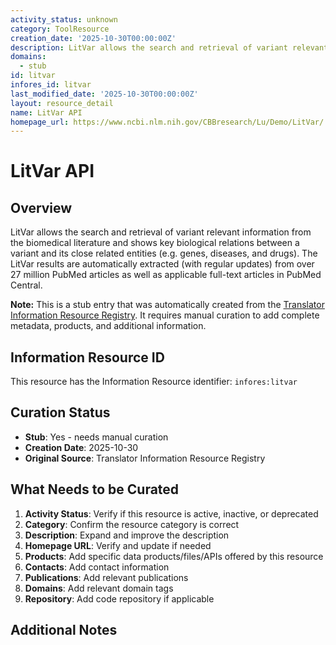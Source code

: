 ```yaml
---
activity_status: unknown
category: ToolResource
creation_date: '2025-10-30T00:00:00Z'
description: LitVar allows the search and retrieval of variant relevant information from the biomedical literature and shows key biological relations between a variant and its close related entities (e.g. genes, diseases, and drugs). The LitVar results are automatically extracted (with regular updates) from over 27 million PubMed articles as well as applicable full-text articles in PubMed Central.
domains:
  - stub
id: litvar
infores_id: litvar
last_modified_date: '2025-10-30T00:00:00Z'
layout: resource_detail
name: LitVar API
homepage_url: https://www.ncbi.nlm.nih.gov/CBBresearch/Lu/Demo/LitVar/
---
```


# LitVar API

## Overview

LitVar allows the search and retrieval of variant relevant information from the biomedical literature and shows key biological relations between a variant and its close related entities (e.g. genes, diseases, and drugs). The LitVar results are automatically extracted (with regular updates) from over 27 million PubMed articles as well as applicable full-text articles in PubMed Central.

**Note:** This is a stub entry that was automatically created from the [Translator Information Resource Registry](https://biolink.github.io/information-resource-registry/). It requires manual curation to add complete metadata, products, and additional information.

## Information Resource ID

This resource has the Information Resource identifier: `infores:litvar`

## Curation Status

- **Stub**: Yes - needs manual curation
- **Creation Date**: 2025-10-30
- **Original Source**: Translator Information Resource Registry

## What Needs to be Curated

1. **Activity Status**: Verify if this resource is active, inactive, or deprecated
2. **Category**: Confirm the resource category is correct
3. **Description**: Expand and improve the description
4. **Homepage URL**: Verify and update if needed
5. **Products**: Add specific data products/files/APIs offered by this resource
6. **Contacts**: Add contact information
7. **Publications**: Add relevant publications
8. **Domains**: Add relevant domain tags
9. **Repository**: Add code repository if applicable

## Additional Notes
